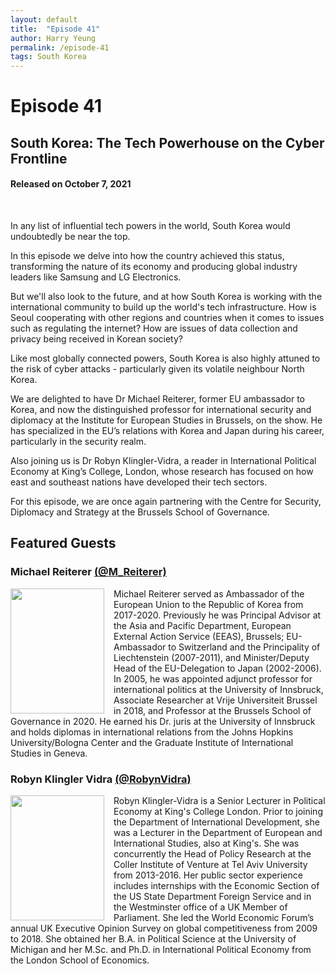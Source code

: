 ```yaml
---
layout: default
title:  "Episode 41"
author: Harry Yeung
permalink: /episode-41
tags: South Korea
---
```


<head>
  <meta name="twitter:card" content="summary" />
  <meta name="twitter:site" content="@AsiaMattersPod" />
  <meta name="twitter:title" content="Episode 41 | South Korea: The Tech Powerhouse on the Cyber Frontline" />
  <meta name="twitter:description" content="In any list of influential tech powers in the world, South Korea would undoubtedly be near the top. In this episode we delve into how the country achieved this status, transforming the nature of its economy and producing global industry leaders like Samsung and LG Electronics. But we'll also look to the future, and at how South Korea is working with the international community to build up the world's tech infrastructure. How is Seoul cooperating with other regions and countries when it comes to issues such as regulating the internet? How are issues of data collection and privacy being received in Korean society?" />
  <meta name="twitter:image" content="https://user-images.githubusercontent.com/67763587/97117453-1b73b880-16c1-11eb-8dfb-30e8781bf66c.png" />

  <title>Episode 41 | South Korea: The Tech Powerhouse on the Cyber Frontline</title>

  <meta name="description"
  content="In any list of influential tech powers in the world, South Korea would undoubtedly be near the top. In this episode we delve into how the country achieved this status, transforming the nature of its economy and producing global industry leaders like Samsung and LG Electronics. But we'll also look to the future, and at how South Korea is working with the international community to build up the world's tech infrastructure. How is Seoul cooperating with other regions and countries when it comes to issues such as regulating the internet? How are issues of data collection and privacy being received in Korean society?">
</head>

# Episode 41
## South Korea: The Tech Powerhouse on the Cyber Frontline
#### Released on October 7, 2021

<div id="buzzsprout-player-9327197"></div><script src="https://www.buzzsprout.com/699187/9327197-south-korea-the-tech-powerhouse-on-the-cyber-frontline.js?container_id=buzzsprout-player-9327197&player=small" type="text/javascript" charset="utf-8"></script>
<br>

In any list of influential tech powers in the world, South Korea would undoubtedly be near the top.

In this episode we delve into how the country achieved this status, transforming the nature of its economy and producing global industry leaders like Samsung and LG Electronics.

But we'll also look to the future, and at how South Korea is working with the international community to build up the world's tech infrastructure. How is Seoul cooperating with other regions and countries when it comes to issues such as regulating the internet? How are issues of data collection and privacy being received in Korean society?

Like most globally connected powers, South Korea is also highly attuned to the risk of cyber attacks -  particularly given its volatile neighbour North Korea.  

We are delighted to have Dr Michael Reiterer, former EU ambassador to Korea, and now the distinguished professor for international security and diplomacy at the Institute for European Studies in Brussels, on the show. He has specialized in the EU’s relations with Korea and Japan during his career, particularly in the security realm.

Also joining us is Dr Robyn Klingler-Vidra, a reader in International Political Economy at King’s College, London, whose research has focused on how east and southeast nations have developed their tech sectors.

For this episode, we are once again partnering with the Centre for Security, Diplomacy and Strategy at the Brussels School of Governance.

## Featured Guests

### Michael Reiterer [(@M_Reiterer)](https://twitter.com/M_Reiterer)

<img src="https://user-images.githubusercontent.com/67763587/136637742-3ac3f044-6633-418d-b0cf-6d1a35e539bf.png"
  style="width:150px;height:200px;margin-right:15px;"
  align="left" />
  <p>Michael Reiterer served as Ambassador of the European Union to the Republic of Korea from 2017-2020. Previously he was Principal Advisor at the Asia and Pacific Department, European External Action Service (EEAS), Brussels; EU-Ambassador to Switzerland and the Principality of Liechtenstein (2007-2011), and Minister/Deputy Head of the EU-Delegation to Japan (2002-2006). In 2005, he was appointed adjunct professor for international politics at the University of Innsbruck, Associate Researcher at Vrije Universiteit Brussel in 2018, and Professor at the Brussels School of Governance in 2020. He earned his Dr. juris at the University of Innsbruck and holds diplomas in international relations from the Johns Hopkins University/Bologna Center and the Graduate Institute of International Studies in Geneva.</p>

### Robyn Klingler Vidra [(@RobynVidra)](https://twitter.com/robynvidra)

<img src="https://user-images.githubusercontent.com/67763587/136670791-92902232-924d-43d9-88fe-e40d7857c81d.png"
  style="width:150px;height:200px;margin-right:15px;"
  align="left" />
  <p>Robyn Klingler-Vidra is a Senior Lecturer in Political Economy at King's College London. Prior to joining the Department of International Development, she was a Lecturer in the Department of European and International Studies, also at King's. She was concurrently the Head of Policy Research at the Coller Institute of Venture at Tel Aviv University from 2013-2016. Her public sector experience includes internships with the Economic Section of the US State Department Foreign Service and in the Westminster office of a UK Member of Parliament. She led the World Economic Forum’s annual UK Executive Opinion Survey on global competitiveness from 2009 to 2018. She obtained her B.A. in Political Science at the University of Michigan and her M.Sc. and Ph.D. in International Political Economy from the London School of Economics.</p>
